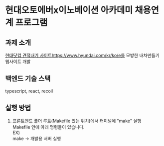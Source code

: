 # 현대오토에버x이노베이션 아카데미 채용연계 프로그램
## 과제 소개
[현대닷컴 견적내기 사이트](https://www.hyundai.com/kr/ko/e)https://www.hyundai.com/kr/ko/e를 모방한 내차만들기 웹사이트 개발

## 백엔드 기술 스택
typescript, react, recoil

## 실행 방법
1. 프론트엔드 폴더 루트(Makefile 있는 위치)에서 터미널에 "make" 실행  
Makefile 안에 아래 명령들이 있습니다.  
EX)  
make -> 개발용 서버 실행  
